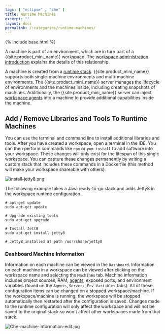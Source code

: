 ```yaml
---
tags: [ "eclipse" , "che" ]
title: Runtime Machines
excerpt: ""
layout: docs
permalink: /:categories/runtime-machines/
---
```

{% include base.html %}

A machine is part of an environment, which are in turn part of a {{site.product_mini_name}} workspace. The [workspace administration introduction]({{base}}{{site.links["devops-intro"]}}) explains the details of this relationship.

A machine is created from a [runtime stack]({{base}}{{site.links["devops-runtime-stacks"]}}). {{site.product_mini_name}} supports both single-machine environments and multi-machine environments. The {{site.product_mini_name}}  server manages the lifecycle of environments and the machines inside, including creating snapshots of machines.  Additionally, the {{site.product_mini_name}}  server can inject [workspace agents]({{base}}{{site.links["devops-ws-agents"]}}) into a machine to provide additional capabilities inside the machine.

## Add / Remove Libraries and Tools To Runtime Machines
You can use the terminal and command line to install additional libraries and tools. After you have created a workspace, open a terminal in the IDE.  You can then perform commands like `npm` or `yum install` to add software into your workspace.  These changes will only exist for the lifespan of this single workspace. You can capture these changes permanently by writing a custom stack that includes these commands in a Dockerfile (this method will make your workspace shareable with others).

![install-jetty8.png]({{base}}{{site.links["install-jetty8.png"]}})

The following example takes a Java ready-to-go stack and adds Jetty8 in the workspace runtime configuration.

```shell  
# apt-get update
sudo apt-get update

# Upgrade existing tools
sudo apt-get upgrade

# Install Jett8
sudo apt-get install jetty8

# Jetty8 installed at path /usr/share/jetty8
```

### Dashboard Machine Information
Information on each machine can be viewed in the `Dashboard`. Information on each machine in a workspace can be viewed after clicking on the workspace name and selecting the `Machines` tab. Machine information includes project sources, RAM, [agents]({{base}}{{site.links["devops-ws-agents"]}}), exposed ports, and environment variables (found on the `Agents`, `Servers`, `Env Variables` tabs). All of these configuration items can be changed on a stopped workspace/machine. If the workspace/machine is running, the workspace will be stopped automatically then restarted after the configuration is saved. Changes made to the runtime configuration will only affect the workspace and will not be saved to the original stack so won't affect other workspaces made from that stack.

![Che-machine-information-edit.jpg]({{base}}{{site.links["Che-machine-information-edit.jpg"]}})
